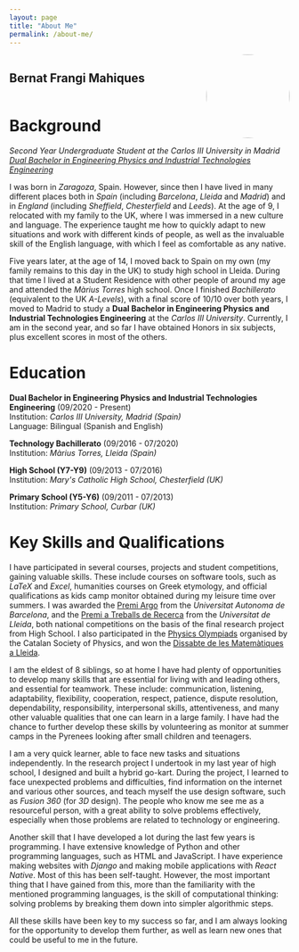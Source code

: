 ```yaml
---
layout: page
title: "About Me"
permalink: /about-me/ 
---
```

<div style="display:inline-block;">
<h2>
Bernat Frangi Mahiques
</h2>
</div>
<div style="display:inline-block;vertical-align:bottom; padding-left:10px; float: right">
<img src="https://i.stack.imgur.com/PJTuu.jpg" height="auto" width="150" style="border-radius:50%">
</div>



# Background
*Second Year Undergraduate Student at the Carlos III University in Madrid [Dual Bachelor in Engineering Physics and Industrial Technologies Engineering](https://www.uc3m.es/bachelor-degree/physics-industrial)*

I was born in *Zaragoza*, Spain. However, since then I have lived in many different places both in *Spain* (including *Barcelona*, *Lleida* and *Madrid*) and in *England* (including *Sheffield*, *Chesterfield* and *Leeds*). At the age of 9, I relocated with my family to the UK, where I was immersed in a new culture and language. The experience taught me how to quickly adapt to new situations and work with different kinds of people, as well as the invaluable skill of the English language, with which I feel as comfortable as any native.

Five years later, at the age of 14, I moved back to Spain on my own (my family remains to this day in the UK) to study high school in Lleida. During that time I lived at a Student Residence with other people of around my age and attended the *Màrius Torres* high school. Once I finished *Bachillerato* (equivalent to the UK *A-Levels*), with a final score of 10/10 over both years, I moved to Madrid to study a **Dual Bachelor in Engineering Physics and Industrial Technologies Engineering** at the *Carlos III University*. Currently, I am in the second year, and so far I have obtained Honors in six subjects, plus excellent scores in most of the others.

#  Education

**Dual Bachelor in Engineering Physics and Industrial Technologies Engineering** (09/2020 - Present)\
Institution: *Carlos III University, Madrid (Spain)*\
Language: Bilingual (Spanish and English)


**Technology Bachillerato** (09/2016 - 07/2020)\
Institution: *Màrius Torres, Lleida (Spain)*


**High School (Y7-Y9)** (09/2013 - 07/2016)\
Institution: *Mary's Catholic High School, Chesterfield (UK)*


**Primary School (Y5-Y6)** (09/2011 - 07/2013)\
Institution: *Primary School, Curbar (UK)*
 
 
# Key Skills and Qualifications
 
I have participated in several courses, projects and student competitions, gaining valuable skills. These include courses on software tools, such as *LaTeX* and *Excel*, humanities courses on Greek etymology, and official qualifications as kids camp monitor obtained during my leisure time over summers. I was awarded the [Premi Argo](https://www.uab.cat/web/programa-argo/programa-argo-estudiants/estudiants/convocatoria-1345719279744.html) from the *Universitat Autonoma de Barcelona*, and the [Premi a Treballs de Recerca](https://www.udl.cat/ca/serveis/seu/treballsrecerca/) from the *Universitat de Lleida*, both national competitions on the basis of the final research project from High School. I also participated in the [Physics Olympiads](https://blogs.iec.cat/scfis/category/oimpiada/) organised by the Catalan Society of Physics, and won the [Dissabte de les Matemàtiques a Lleida](http://www.eps.udl.cat/ca/agenda/Dissabte-de-les-Matematiques-a-Lleida).

I am the eldest of 8 siblings, so at home I have had plenty of opportunities to develop many skills that are essential for living with and leading others, and essential for teamwork. These include: communication, listening, adaptability, flexibility, cooperation, respect, patience, dispute resolution, dependability, responsibility, interpersonal skills, attentiveness, and many other valuable qualities that one can learn in a large family. I have had the chance to further develop these skills by volunteering as monitor at summer camps in the Pyrenees looking after small children and teenagers.

I am a very quick learner, able to face new tasks and situations independently. In the research project I undertook in my last year of high school, I designed and built a hybrid go-kart. During the project, I learned to face unexpected problems and difficulties, find information on the internet and various other sources, and teach myself the use design software, such as *Fusion 360* (for *3D* design). The people who know me see me as a resourceful person, with a great ability to solve problems effectively, especially when those problems are related to technology or engineering.

Another skill that I have developed a lot during the last few years is programming. I have extensive knowledge of Python and other programming languages, such as HTML and JavaScript. I have experience making websites with *Django* and making mobile applications with *React Native*. Most of this has been self-taught. However, the most important thing that I have gained from this, more than the familiarity with the mentioned programming languages, is the skill of computational thinking: solving problems by breaking them down into simpler algorithmic steps.

All these skills have been key to my success so far, and I am always looking for the opportunity to develop them further, as well as learn new ones that could be useful to me in the future.
